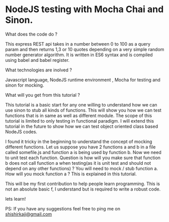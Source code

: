 # NodeJS testing with Mocha Chai and Sinon.

What does the code do ? 

This express REST api takes in a number between 0 to 100 as a query param and then returns 1,3 or 10 quotes depending on a very simple random number generator algorithm. It is written in ES6 syntax and is compiled using babel and babel register.

What technologies are inolved ? 

Javascript language, NodeJS runtime environment , Mocha for testing and sinon for mocking.

What will you get from this tutorial ? 

This tutorial is a basic start for any one willing to understand how we can use sinon to stub all kinds of functions. This will show you how we can test functions that is in same as well as different module.
The scope of this tutorial is limited to only testing in functional paradigm. I will extend this tutorial in the future to show how we can test object oriented class based NodeJS codes.

I found it tricky in the beginning to understand the concept of mocking different functions. Let us suppose you have 2 functions a and b in a file called somefile.js and function a is being used by function b. Now we need
to unit test each function. Question is how will you make sure that function b does not call function a when testing(as it is unit test and should not depend on any other functions) ? You will need to mock / stub function a. How will you mock function a ? This is explained in this tutorial.

This will be my first contribution to help people learn programming. This is not an absolute basic f, I understand but is required to write a robust code.

lets learn!

PS: If you have any suggestions feel free to ping me on shishirkaji@gmail.com
